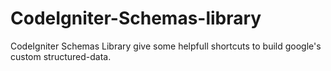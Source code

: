 # CodeIgniter-Schemas-library
CodeIgniter Schemas Library give some helpfull shortcuts to build google's custom structured-data.
